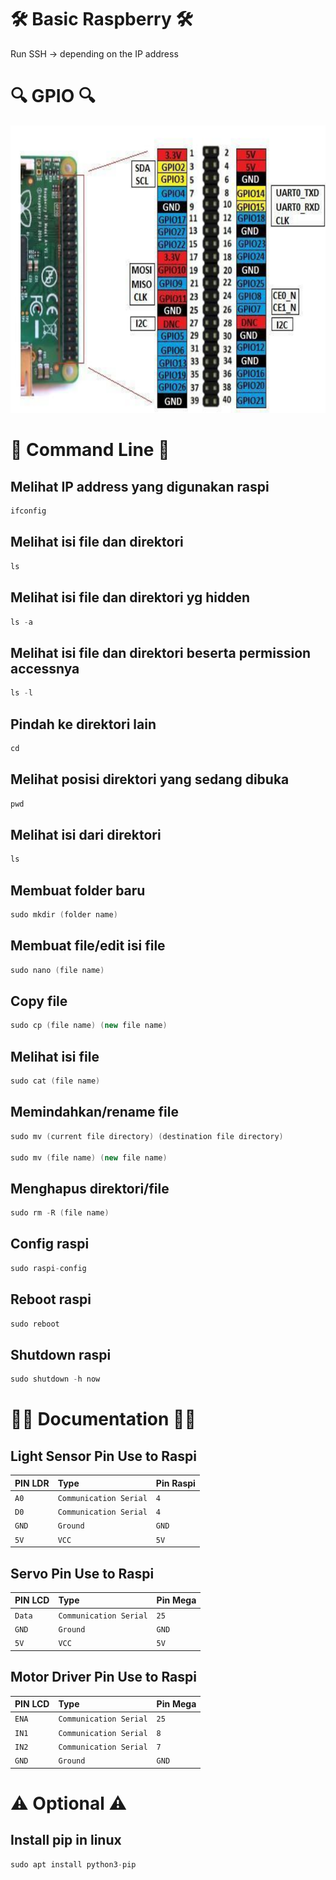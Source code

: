 # 🛠️ Basic Raspberry 🛠️
Run SSH -> depending on the IP address

# 🔍 GPIO 🔍
![Wiring](https://github.com/NugrohoESBB/ws_raspi/blob/main/GPIO%20R3B%2B.png)

# 
# 📖 Command Line 📖

## Melihat IP address yang digunakan raspi
```c++
ifconfig
```

## Melihat isi file dan direktori
```c++
ls
```

## Melihat isi file dan direktori yg hidden
```c++
ls -a
```

## Melihat isi file dan direktori beserta permission accessnya
```c++
ls -l
```

## Pindah ke direktori lain
```c++
cd
```

## Melihat posisi direktori yang sedang dibuka
```c++
pwd
```

## Melihat isi dari direktori
```c++
ls
```

## Membuat folder baru
```c++
sudo mkdir (folder name)
```

## Membuat file/edit isi file
```c++
sudo nano (file name)
```

## Copy file
```c++
sudo cp (file name) (new file name)
```

## Melihat isi file
```c++
sudo cat (file name)
```

## Memindahkan/rename file
```c++
sudo mv (current file directory) (destination file directory)

sudo mv (file name) (new file name)
```

## Menghapus direktori/file
```c++
sudo rm -R (file name)
```

## Config raspi
```c++
sudo raspi-config
```

## Reboot raspi
```c++
sudo reboot
```

## Shutdown raspi
```c++
sudo shutdown -h now
```

# 
# 📄📒 Documentation 📒📄

## Light Sensor Pin Use to Raspi

| PIN LDR | Type     | Pin Raspi| 
| :-------- | :------- |  :------- |
| `A0` | `Communication Serial` |`4` |
| `D0` | `Communication Serial` |`4`|
| `GND` | `Ground` |`GND`|
| `5V` | `VCC` | `5V`|

## Servo Pin Use to Raspi

| PIN LCD | Type     | Pin Mega| 
| :-------- | :------- |  :------- |
| `Data` | `Communication Serial` |`25`|
| `GND` | `Ground` |`GND`|
| `5V` | `VCC` | `5V`|

## Motor Driver Pin Use to Raspi

| PIN LCD | Type     | Pin Mega| 
| :-------- | :------- |  :------- |
| `ENA` | `Communication Serial` |`25`|
| `IN1` | `Communication Serial` |`8`|
| `IN2` | `Communication Serial` |`7`|
| `GND` | `Ground` |`GND`|

# ⚠️ Optional ⚠️
## Install pip in linux
```c++
sudo apt install python3-pip
```

